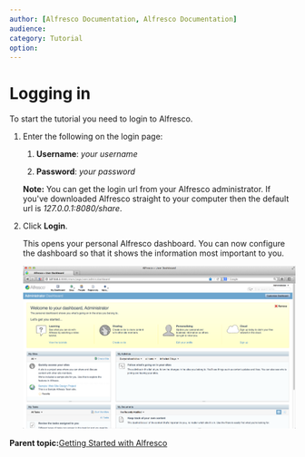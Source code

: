 ```yaml
---
author: [Alfresco Documentation, Alfresco Documentation]
audience: 
category: Tutorial
option: 
---
```


# Logging in

To start the tutorial you need to login to Alfresco.

1.  Enter the following on the login page:

    1.  **Username**: *your username*

    2.  **Password**: *your password*

    **Note:** You can get the login url from your Alfresco administrator. If you've downloaded Alfresco straight to your computer then the default url is *127.0.0.1:8080/share*.

2.  Click **Login**.

    This opens your personal Alfresco dashboard. You can now configure the dashboard so that it shows the information most important to you.

    ![Your Personal Dashboard](../images/gs-firstlogin.png)


**Parent topic:**[Getting Started with Alfresco](../concepts/gs-intro.md)

